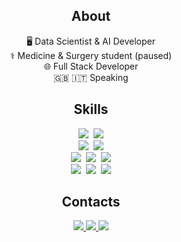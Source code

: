 <div >
  <h2 align="center">About</h2>
  <div align="center">
    <p>
      🖥️ Data Scientist & AI Developer<br>
      ⚕️ Medicine & Surgery student (paused)<br>
      🌐 Full Stack Developer<br>
      🇬🇧 🇮🇹 Speaking   
    </p>
  </div>
  <div>
    <h2 align="center">Skills</h2>
    <div align="center">
      <img src="https://img.shields.io/badge/Python-2b5b83?style=for-the-badge&logo=python&logoColor=white">&nbsp;
      <img src="https://img.shields.io/badge/JavaScript-F7DF1E?style=for-the-badge&logo=javascript&logoColor=black">
    </div>
    <div align="center">
      <img src="https://img.shields.io/badge/SQLite-232F3E?style=for-the-badge&logo=sqlite&logoColor=white">&nbsp;
      <img src="https://img.shields.io/badge/MySQL-07405E?style=for-the-badge&logo=mysql&logoColor=white">
    </div>
    <div align="center">
      <img src="https://img.shields.io/badge/HTML5-E34F26?style=for-the-badge&logo=html5&logoColor=white">&nbsp;
      <img src="https://img.shields.io/badge/CSS3-1572B6?style=for-the-badge&logo=css3&logoColor=white">&nbsp;
      <img src="https://img.shields.io/badge/Markdown-000000?style=for-the-badge&logo=markdown&logoColor=white">
    </div>
    <div align="center">
      <img src="https://img.shields.io/badge/Linux-444444?style=for-the-badge&logo=linux&logoColor=white">&nbsp;
      <img src="https://img.shields.io/badge/MacOS-000?style=for-the-badge&logo=apple&logoColor=white">&nbsp;
      <img src="https://img.shields.io/badge/Windows-3D85C6?style=for-the-badge&logo=windows&logoColor=white">
    </div>
  </div>
  <div>
    <h2 align="center">Contacts</h2>
    <div align="center">
      <a href="https://t.me/https://t.me/voidpunk_glitch">
        <img src="https://img.shields.io/badge/Telegram-2CA5E0?style=for-the-badge&logo=telegram&logoColor=white">
      </a>
      <a href="https://voidpunk.github.io/">
        <img src="https://img.shields.io/badge/Website-3a3c40?style=for-the-badge&label=%F0%9F%8C%90">
      </a>
      <a href="mailto:voidpunk.glitch@gmail.com">
        <img src="https://img.shields.io/badge/Gmail-D14836?style=for-the-badge&logo=gmail&logoColor=white">
      </a>
    </div>
  </div>
</div>
